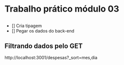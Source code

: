 # Trabalho prático módulo 03

##

- [] Cria tipagem
- [] Pegar os dados do back-end

## Filtrando dados pelo GET

http://localhost:3001/despesas?\_sort=mes,dia
